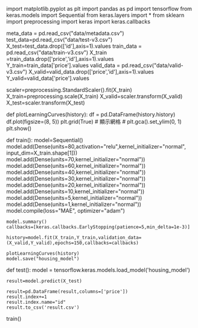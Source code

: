 import matplotlib.pyplot as plt
import pandas as pd
import tensorflow
from keras.models import Sequential
from keras.layers import *
from sklearn import preprocessing
import keras
import keras.callbacks



meta_data = pd.read_csv("data/metadata.csv")
test_data=pd.read_csv("data/test-v3.csv")
X_test=test_data.drop(['id'],axis=1).values
train_data = pd.read_csv("data/train-v3.csv")
X_train =train_data.drop(['price','id'],axis=1).values
Y_train=train_data['price'].values
valid_data = pd.read_csv("data/valid-v3.csv")
X_valid=valid_data.drop(['price','id'],axis=1).values
Y_valid=valid_data['price'].values

scaler=preprocessing.StandardScaler().fit(X_train)
X_train=preprocessing.scale(X_train)
X_valid=scaler.transform(X_valid)
X_test=scaler.transform(X_test)



def plotLearningCurves(history):
    df = pd.DataFrame(history.history)
    df.plot(figsize=(8, 5))
    plt.grid(True)  # 顯示網格
    # plt.gca().set_ylim(0, 1)
    plt.show()

def train():
    model=Sequential()
    model.add(Dense(units=80,activation="relu",kernel_initializer="normal", input_dim=X_train.shape[1]))
    model.add(Dense(units=70,kernel_initializer="normal"))
    model.add(Dense(units=60,kernel_initializer="normal"))
    model.add(Dense(units=40,kernel_initializer="normal"))
    model.add(Dense(units=30,kernel_initializer="normal"))
    model.add(Dense(units=20,kernel_initializer="normal"))
    model.add(Dense(units=10,kernel_initializer="normal"))
    model.add(Dense(units=5,kernel_initializer="normal"))
    model.add(Dense(units=1,kernel_initializer="normal"))
    model.compile(loss="MAE", optimizer="adam")

    model.summary()
    callbacks=[keras.callbacks.EarlyStopping(patience=5,min_delta=1e-3)]

    history=model.fit(X_train,Y_train,validation_data=(X_valid,Y_valid),epochs=150,callbacks=callbacks)

    plotLearningCurves(history)
    model.save("housing_model")


def test():
    model = tensorflow.keras.models.load_model('housing_model')

    result=model.predict(X_test)

    result=pd.DataFrame(result,columns=['price'])
    result.index+=1
    result.index.name="id"
    result.to_csv('result.csv')

train()